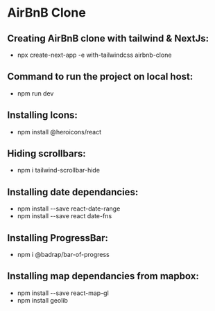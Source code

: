 # AirBnB Clone
## Creating AirBnB clone with tailwind & NextJs:
- npx create-next-app -e with-tailwindcss airbnb-clone

## Command to run the project on local host:
- npm run dev

## Installing Icons:
- npm install @heroicons/react

## Hiding scrollbars:
- npm i tailwind-scrollbar-hide

## Installing date dependancies:
- npm install --save react-date-range
- npm install --save react date-fns

## Installing ProgressBar:
- npm i @badrap/bar-of-progress

## Installing map dependancies from mapbox:
- npm install --save react-map-gl
- npm install geolib
